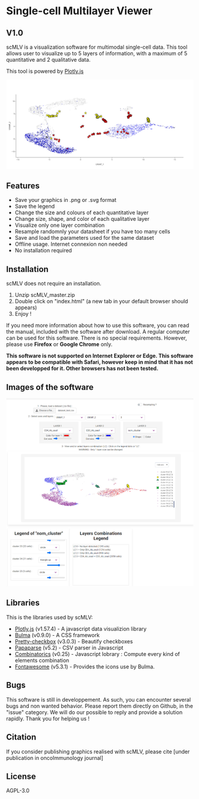 # Single-cell Multilayer Viewer
## V1.0

scMLV is a visualization software for multimodal single-cell data.
This tool allows user to visualize up to 5 layers of information, with a maximum of 5 quantitative and 2 qualitative data.

This tool is powered by [Plotly.js]

![presentation](https://github.com/MarionPerrier/scMLV/blob/master/images/image.png?raw=true)

## Features

- Save your graphics in .png or .svg format
- Save the legend
- Change the size and colours of each quantitative layer
- Change size, shape, and color of each qualitative layer
- Visualize only one layer combination
- Resample randomnly your datasheet if you have too many cells
- Save and load the parameters used for the same dataset
- Offline usage. Internet connexion non needed
- No installation required

## Installation

scMLV does not require an installation.

1) Unzip scMLV_master.zip
2) Double click on "index.html" (a new tab in your default browser should appears)
3) Enjoy !

If you need more information about how to use this software, you can read the manual, included with the software after download.
A regular computer can be used for this software. There is no special requirements. However, please use **Firefox** or **Google Chrome** only. 

**This software is not supported on Internet Explorer or Edge. This software appears to be compatible with Safari, however keep in mind that it has not been developped for it. Other browsers has not been tested.**

## Images of the software
![software](https://github.com/MarionPerrier/scMLV/blob/master/images/screenshot.png?raw=true)

## Libraries

This is the libraries used by scMLV:

- [Plotly.js](https://plotly.com/javascript/) (v1.57.4) - A javascript data visualizion library
- [Bulma](https://bulma.io/) (v0.9.0) - A CSS framework
- [Pretty-checkbox](https://lokesh-coder.github.io/pretty-checkbox/) (v3.0.3) - Beautify checkboxes
- [Papaparse](https://www.papaparse.com/) (v5.2) - CSV parser in Javascript
- [Combinatorics](https://github.com/dankogai/js-combinatorics) (v0.25) - Javascript lobrary : Compute every kind of elements combination
- [Fontawesome](https://fontawesome.com/) (v5.3.1) - Provides the icons use by Bulma.

## Bugs
This software is still in developpement. As such, you can encounter several bugs and non wanted behavior. Please report them directly on Github, in the "issue" category. We will do our possible to reply and provide a solution rapidly.
Thank you for helping us !

## Citation
If you consider publishing graphics realised with scMLV, please cite [under publication in oncoImmunology journal]

## License

AGPL-3.0

[//]: # (These are reference links used in the body of this note and get stripped out when the markdown processor does its job. There is no need to format nicely because it shouldn't be seen. Thanks SO - http://stackoverflow.com/questions/4823468/store-comments-in-markdown-syntax)

   [Plotly.js]: <https://plotly.com/javascript/>
